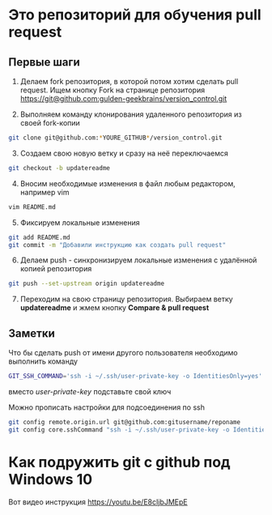 ﻿# Это репозиторий для обучения pull request

## Первые шаги

1. Делаем fork репозитория, в которой потом хотим сделать pull request. Ищем кнопку Fork на странице репозитория <https://git@github.com:gulden-geekbrains/version_control.git>

2. Выполняем команду клонирования удаленного репозитория из своей fork-копии
```sh
git clone git@github.com:*YOURE_GITHUB*/version_control.git
```

3. Создаем свою новую ветку и сразу на неё переключаемся
```sh
git checkout -b updatereadme
```

4. Вносим необходимые изменения в файл любым редактором, например vim

```sh
vim README.md
```

5. Фиксируем локальные изменения
```sh
git add README.md
git commit -m "Добавили инструкцию как создать pull request"
```

6. Делаем push - синхронизируем локальные изменения с удалённой копией репозитория
```sh
git push --set-upstream origin updatereadme
```

7. Переходим на свою страницу репозитория. Выбираем ветку **updatereadme** и жмем кнопку **Compare & pull request**

## Заметки

Что бы сделать push от имени другого пользователя необходимо выполнить команду
```sh
GIT_SSH_COMMAND='ssh -i ~/.ssh/user-private-key -o IdentitiesOnly=yes' git push git@github.com:gulden-geekbrains/version_control.git
```

вместо *user-private-key* подставьте свой ключ

Можно прописать настройки для подсоединения по ssh
```sh
git config remote.origin.url git@github.com:gitusername/reponame
git config core.sshCommand "ssh -i ~/.ssh/user-private-key -o IdentitiesOnly=yes"
```
# Как подружить git с github под Windows 10

Вот видео инструкция https://youtu.be/E8cIjbJMEpE


